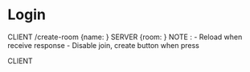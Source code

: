 # Login
  CLIENT /create-room  {name: <string>} 
  SERVER {room: <number>}
  NOTE : 
    - Reload when receive response
    - Disable join, create button when press

  CLIENT   



